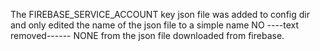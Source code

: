 The FIREBASE_SERVICE_ACCOUNT key json file was added to config dir and only edited the name of the json file to a simple name
NO ----text removed------ NONE from the json file downloaded from firebase.

